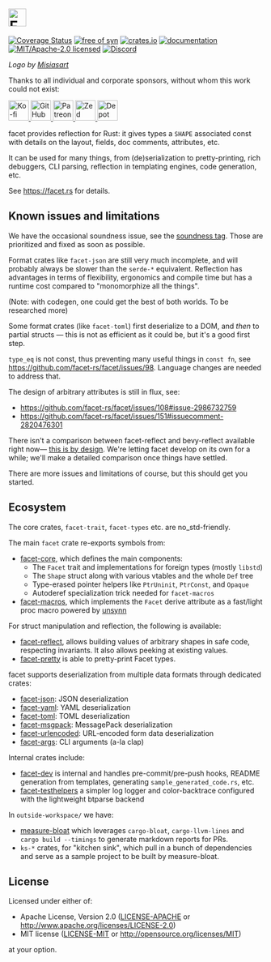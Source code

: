 <h1>
<picture>
    <source type="image/webp" media="(prefers-color-scheme: dark)" srcset="https://github.com/facet-rs/facet/raw/main/static/logo-v2/facet-b-dark.webp">
    <source type="image/png" media="(prefers-color-scheme: dark)" srcset="https://github.com/facet-rs/facet/raw/main/static/logo-v2/facet-b-dark.png">
    <source type="image/webp" srcset="https://github.com/facet-rs/facet/raw/main/static/logo-v2/facet-b-light.webp">
    <img src="https://github.com/facet-rs/facet/raw/main/static/logo-v2/facet-b-light.png" height="35" alt="Facet logo - a reflection library for Rust">
</picture>
</h1>

[![Coverage Status](https://coveralls.io/repos/github/facet-rs/facet/badge.svg?branch=main)](https://coveralls.io/github/facet-rs/facet?branch=main)
[![free of syn](https://img.shields.io/badge/free%20of-syn-hotpink)](https://github.com/fasterthanlime/free-of-syn)
[![crates.io](https://img.shields.io/crates/v/facet.svg)](https://crates.io/crates/facet)
[![documentation](https://docs.rs/facet/badge.svg)](https://docs.rs/facet)
[![MIT/Apache-2.0 licensed](https://img.shields.io/crates/l/facet.svg)](./LICENSE)
[![Discord](https://img.shields.io/discord/1379550208551026748?logo=discord&label=discord)](https://discord.gg/JhD7CwCJ8F)

_Logo by [Misiasart](https://misiasart.com/)_

Thanks to all individual and corporate sponsors, without whom this work could not exist:

<p> <a href="https://ko-fi.com/fasterthanlime">
<picture>
<source media="(prefers-color-scheme: dark)" srcset="https://github.com/facet-rs/facet/raw/main/static/sponsors-v3/kofi-dark.svg">
<img src="https://github.com/facet-rs/facet/raw/main/static/sponsors-v3/kofi-light.svg" height="40" alt="Ko-fi">
</picture>
</a> <a href="https://github.com/sponsors/fasterthanlime">
<picture>
<source media="(prefers-color-scheme: dark)" srcset="https://github.com/facet-rs/facet/raw/main/static/sponsors-v3/github-dark.svg">
<img src="https://github.com/facet-rs/facet/raw/main/static/sponsors-v3/github-light.svg" height="40" alt="GitHub Sponsors">
</picture>
</a> <a href="https://patreon.com/fasterthanlime">
<picture>
<source media="(prefers-color-scheme: dark)" srcset="https://github.com/facet-rs/facet/raw/main/static/sponsors-v3/patreon-dark.svg">
<img src="https://github.com/facet-rs/facet/raw/main/static/sponsors-v3/patreon-light.svg" height="40" alt="Patreon">
</picture>
</a> <a href="https://zed.dev">
<picture>
<source media="(prefers-color-scheme: dark)" srcset="https://github.com/facet-rs/facet/raw/main/static/sponsors-v3/zed-dark.svg">
<img src="https://github.com/facet-rs/facet/raw/main/static/sponsors-v3/zed-light.svg" height="40" alt="Zed">
</picture>
</a> <a href="https://depot.dev?utm_source=facet">
<picture>
<source media="(prefers-color-scheme: dark)" srcset="https://github.com/facet-rs/facet/raw/main/static/sponsors-v3/depot-dark.svg">
<img src="https://github.com/facet-rs/facet/raw/main/static/sponsors-v3/depot-light.svg" height="40" alt="Depot">
</picture>
</a> </p>


facet provides reflection for Rust: it gives types a `SHAPE` associated
const with details on the layout, fields, doc comments, attributes, etc.

It can be used for many things, from (de)serialization to pretty-printing,
rich debuggers, CLI parsing, reflection in templating engines, code
generation, etc.

See <https://facet.rs> for details.

## Known issues and limitations

We have the occasional soundness issue, see the [soundness tag](https://github.com/facet-rs/facet/issues?q=is%3Aissue%20state%3Aopen%20label%3A%22%F0%9F%8E%BA%20soundness%22).
Those are prioritized and fixed as soon as possible.

Format crates like `facet-json` are still very much incomplete, and will
probably always be slower than the `serde-*` equivalent. Reflection has
advantages in terms of flexibility, ergonomics and compile time but has
a runtime cost compared to "monomorphize all the things".

(Note: with codegen, one could get the best of both worlds. To be researched
more)

Some format crates (like `facet-toml`) first deserialize to a DOM, and _then_
to partial structs — this is not as efficient as it could be, but it's a good
first step.

`type_eq` is not const, thus preventing many useful things in `const fn`, see
<https://github.com/facet-rs/facet/issues/98>. Language changes are needed
to address that.

The design of arbitrary attributes is still in flux, see:

  * <https://github.com/facet-rs/facet/issues/108#issue-2986732759>
  * <https://github.com/facet-rs/facet/issues/151#issuecomment-2820476301>

There isn't a comparison between facet-reflect and bevy-reflect available right
now— [this is by design](https://github.com/facet-rs/facet/issues/298). We're
letting facet develop on its own for a while; we'll make a detailed comparison
once things have settled.

There are more issues and limitations of course, but this should get you started.

## Ecosystem

The core crates, `facet-trait`, `facet-types` etc. are no_std-friendly.

The main `facet` crate re-exports symbols from:

- [facet-core](https://github.com/facet-rs/facet/tree/main/facet-core), which defines the main components:
  - The `Facet` trait and implementations for foreign types (mostly `libstd`)
  - The `Shape` struct along with various vtables and the whole `Def` tree
  - Type-erased pointer helpers like `PtrUninit`, `PtrConst`, and `Opaque`
  - Autoderef specialization trick needed for `facet-macros`
- [facet-macros](https://github.com/facet-rs/facet/tree/main/facet-macros), which implements the `Facet` derive attribute as a fast/light proc macro powered by [unsynn](https://docs.rs/unsynn)

For struct manipulation and reflection, the following is available:

- [facet-reflect](https://github.com/facet-rs/facet/tree/main/facet-reflect),
  allows building values of arbitrary shapes in safe code, respecting invariants.
  It also allows peeking at existing values.
- [facet-pretty](https://github.com/facet-rs/facet/tree/main/facet-pretty) is able to pretty-print Facet types.

facet supports deserialization from multiple data formats through dedicated crates:

- [facet-json](https://github.com/facet-rs/facet/tree/main/facet-json): JSON deserialization
- [facet-yaml](https://github.com/facet-rs/facet/tree/main/facet-yaml): YAML deserialization
- [facet-toml](https://github.com/facet-rs/facet/tree/main/facet-toml): TOML deserialization
- [facet-msgpack](https://github.com/facet-rs/facet/tree/main/facet-msgpack): MessagePack deserialization
- [facet-urlencoded](https://github.com/facet-rs/facet/tree/main/facet-urlencoded): URL-encoded form data deserialization
- [facet-args](https://github.com/facet-rs/facet/tree/main/facet-args): CLI arguments (a-la clap)

Internal crates include:

- [facet-dev](https://github.com/facet-rs/facet/tree/main/facet-dev) is internal and handles pre-commit/pre-push hooks, README generation from templates, generating `sample_generated_code.rs`, etc.
- [facet-testhelpers](https://github.com/facet-rs/facet/tree/main/facet-testhelpers) a simpler log logger and color-backtrace configured with the lightweight btparse backend

In `outside-workspace/` we have:

- [measure-bloat](https://github.com/facet-rs/facet/tree/main/outside-workspace/measure-bloat)
  which leverages `cargo-bloat`, `cargo-llvm-lines` and `cargo build --timings`
  to generate markdown reports for PRs.
- `ks-*` crates, for "kitchen sink", which pull in a bunch of dependencies and serve as a sample
  project to be built by measure-bloat.

## License

Licensed under either of:

- Apache License, Version 2.0 ([LICENSE-APACHE](https://github.com/facet-rs/facet/blob/main/LICENSE-APACHE) or <http://www.apache.org/licenses/LICENSE-2.0>)
- MIT license ([LICENSE-MIT](https://github.com/facet-rs/facet/blob/main/LICENSE-MIT) or <http://opensource.org/licenses/MIT>)

at your option.
